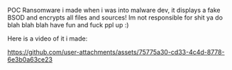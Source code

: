 POC Ransomware i made when i was into malware dev, it displays a fake BSOD and encrypts all files and sources! Im not responsible for shit ya do blah blah blah have fun and fuck ppl up :)

Here is a video of it i made:


https://github.com/user-attachments/assets/75775a30-cd33-4c4d-8778-6e3b0a63ce23

